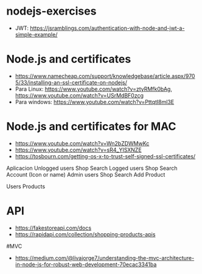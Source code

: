 # nodejs-exercises

- JWT: https://jsramblings.com/authentication-with-node-and-jwt-a-simple-example/

# Node.js and certificates
- https://www.namecheap.com/support/knowledgebase/article.aspx/9705/33/installing-an-ssl-certificate-on-nodejs/
- Para Linux: https://www.youtube.com/watch?v=ztyRMfk0bAg, https://www.youtube.com/watch?v=USrMdBF0zcg
- Para windows: https://www.youtube.com/watch?v=PttqtI8ml3E


# Node.js and certificates for MAC
- https://www.youtube.com/watch?v=Wn2bZDWMwKc
- https://www.youtube.com/watch?v=sR4_YISXNZE
- https://tosbourn.com/getting-os-x-to-trust-self-signed-ssl-certificates/


Aplicacion
    Unlogged users
        Shop
        Search
    Logged users
        Shop
        Search
        Account (Icon or name)
    Admin users
        Shop
        Search
        Add Product

Users
Products

# API
- https://fakestoreapi.com/docs
- https://rapidapi.com/collection/shopping-products-apis

#MVC
- https://medium.com/@livajorge7/understanding-the-mvc-architecture-in-node-js-for-robust-web-development-70ecac3341ba